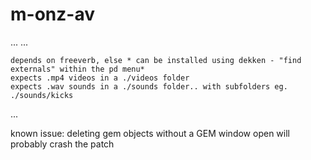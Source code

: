 # m-onz-av
...
...

    depends on freeverb, else * can be installed using dekken - "find externals" within the pd menu*
    expects .mp4 videos in a ./videos folder
    expects .wav sounds in a ./sounds folder.. with subfolders eg. ./sounds/kicks

...

known issue: deleting gem objects without a GEM window open will probably crash the patch
